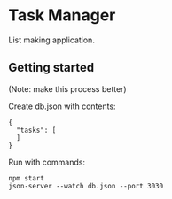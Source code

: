 # Task Manager
List making application.

## Getting started 

(Note: make this process better)

Create db.json with contents: 
```
{
  "tasks": [
  ]
}
```
Run with commands: 
```
npm start
json-server --watch db.json --port 3030
```
